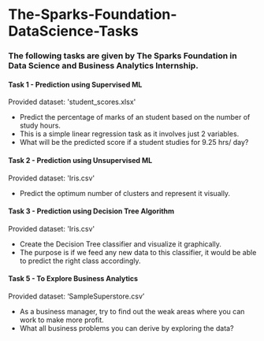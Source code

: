 # The-Sparks-Foundation-DataScience-Tasks

### The following tasks are given by The Sparks Foundation in Data Science and Business Analytics Internship.

#### Task 1 - Prediction using Supervised ML
Provided dataset: 'student_scores.xlsx'

* Predict the percentage of marks of an student based on the number of study hours.
* This is a simple linear regression task as it involves just 2 variables.
* What will be the predicted score if a student studies for 9.25 hrs/ day?

#### Task 2 - Prediction using Unsupervised ML
Provided dataset: 'Iris.csv'

* Predict the optimum number of clusters and represent it visually.

#### Task 3 - Prediction using Decision Tree Algorithm
Provided dataset: 'Iris.csv'

* Create the Decision Tree classifier and visualize it graphically.
* The purpose is if we feed any new data to this classifier, it would be able to predict the right class accordingly.

#### Task 5 - To Explore Business Analytics 
Provided dataset: ‘SampleSuperstore.csv’

* As a business manager, try to find out the weak areas where you can work to make more profit.
* What all business problems you can derive by exploring the data?
